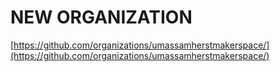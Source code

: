 # NEW ORGANIZATION
[https://github.com/organizations/umassamherstmakerspace/](https://github.com/organizations/umassamherstmakerspace/)

